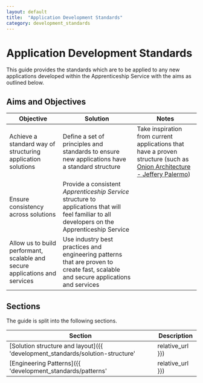 ```yaml
---
layout: default
title:  "Application Development Standards"
category: development_standards
---
```


# Application Development Standards

This guide provides the standards which are to be applied to any new applications developed within the Apprenticeship Service with the aims as outlined below.

## Aims and Objectives


|Objective|Solution|Notes|
|---|---|---|
|Achieve a standard way of structuring application solutions | Define a set of principles and standards to ensure new applications have a standard structure | Take inspiration from current applications that have a proven structure (such as [Onion Architecture - Jeffery Palermo](https://jeffreypalermo.com/2008/07/the-onion-architecture-part-1/)) |
|Ensure consistency across solutions |Provide a consistent _Apprenticeship Service_ structure to applications that will feel familiar to all developers on the Apprenticeship Service||
|Allow us to build performant, scalable and secure applications and services|Use industry best practices and engineering patterns that are proven to create fast, scalable and secure applications and services||

## Sections

The guide is split into the following sections.

|Section|Description|
|---|---|
|[Solution structure and layout]({{ 'development_standards/solution-structure' | relative_url }})|Describes how new application solutions should be structured|
|[Engineering Patterns]({{ 'development_standards/patterns' | relative_url }})|Describes the development patterns that are currently in use|
